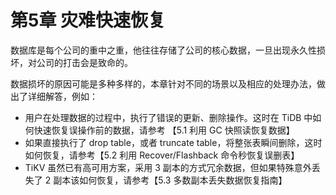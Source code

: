 # 第5章 灾难快速恢复

数据库是每个公司的重中之重，他往往存储了公司的核心数据，一旦出现永久性损坏，对公司的打击会是致命的。

数据损坏的原因可能是多种多样的，本章针对不同的场景以及相应的处理办法，做出了详细解答，例如：

- 用户在处理数据的过程中，执行了错误的更新、删除操作。这时在 TiDB 中如何快速恢复误操作前的数据，请参考 【5.1 利用 GC 快照读恢复数据】
- 如果直接执行了 drop table，或者 truncate table，将整张表瞬间删除，这时如何恢复，请参考【5.2 利用 Recover/Flashback 命令秒恢复误删表】
- TiKV 虽然已有高可用方案，采用 3 副本的方式冗余数据，但如果特殊意外丢失了 2 副本该如何恢复，请参考【5.3 多数副本丢失数据恢复指南】
